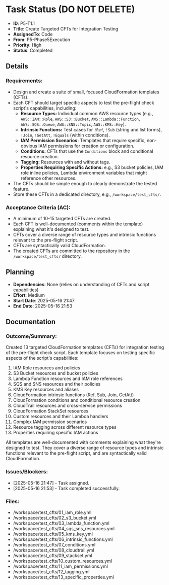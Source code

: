 # Task Status (DO NOT DELETE)
- **ID**: P5-T1.1
- **Title**: Create Targeted CFTs for Integration Testing
- **AssignedTo**: Code
- **From**: P5-Phase5Execution
- **Priority**: High
- **Status**: Completed

## Details
### Requirements:
- Design and create a suite of small, focused CloudFormation templates (CFTs).
- Each CFT should target specific aspects to test the pre-flight check script's capabilities, including:
    - **Resource Types:** Individual common AWS resource types (e.g., `AWS::IAM::Role`, `AWS::S3::Bucket`, `AWS::Lambda::Function`, `AWS::SQS::Queue`, `AWS::SNS::Topic`, `AWS::KMS::Key`).
    - **Intrinsic Functions:** Test cases for `!Ref`, `!Sub` (string and list forms), `!Join`, `!GetAtt`, `!Equals` (within conditions).
    - **IAM Permission Scenarios:** Templates that require specific, non-obvious IAM permissions for creation or configuration.
    - **Conditions:** CFTs that use the `Conditions` block and conditional resource creation.
    - **Tagging:** Resources with and without tags.
    - **Properties Requiring Specific Actions:** e.g., S3 bucket policies, IAM role inline policies, Lambda environment variables that might reference other resources.
- The CFTs should be simple enough to clearly demonstrate the tested feature.
- Store these CFTs in a dedicated directory, e.g., `/workspace/test_cfts/`.

### Acceptance Criteria (AC):
- A minimum of 10-15 targeted CFTs are created.
- Each CFT is well-documented (comments within the template) explaining what it's designed to test.
- CFTs cover a diverse range of resource types and intrinsic functions relevant to the pre-flight script.
- CFTs are syntactically valid CloudFormation.
- The created CFTs are committed to the repository in the `/workspace/test_cfts/` directory.

## Planning
- **Dependencies**: None (relies on understanding of CFTs and script capabilities)
- **Effort**: Medium
- **Start Date**: 2025-05-16 21:47
- **End Date**: 2025-05-16 21:53

## Documentation
### Outcome/Summary:
Created 13 targeted CloudFormation templates (CFTs) for integration testing of the pre-flight check script. Each template focuses on testing specific aspects of the script's capabilities:

1. IAM Role resources and policies
2. S3 Bucket resources and bucket policies
3. Lambda Function resources and IAM role references
4. SQS and SNS resources and their policies
5. KMS Key resources and aliases
6. CloudFormation intrinsic functions (Ref, Sub, Join, GetAtt)
7. CloudFormation conditions and conditional resource creation
8. CloudTrail resources and cross-service permissions
9. CloudFormation StackSet resources
10. Custom resources and their Lambda handlers
11. Complex IAM permission scenarios
12. Resource tagging across different resource types
13. Properties requiring specific IAM actions

All templates are well-documented with comments explaining what they're designed to test. They cover a diverse range of resource types and intrinsic functions relevant to the pre-flight script, and are syntactically valid CloudFormation.

### Issues/Blockers:
- [2025-05-16 21:47] - Task assigned.
- [2025-05-16 21:53] - Task completed successfully.

### Files:
- /workspace/test_cfts/01_iam_role.yml
- /workspace/test_cfts/02_s3_bucket.yml
- /workspace/test_cfts/03_lambda_function.yml
- /workspace/test_cfts/04_sqs_sns_resources.yml
- /workspace/test_cfts/05_kms_key.yml
- /workspace/test_cfts/06_intrinsic_functions.yml
- /workspace/test_cfts/07_conditions.yml
- /workspace/test_cfts/08_cloudtrail.yml
- /workspace/test_cfts/09_stackset.yml
- /workspace/test_cfts/10_custom_resources.yml
- /workspace/test_cfts/11_iam_permissions.yml
- /workspace/test_cfts/12_tagging.yml
- /workspace/test_cfts/13_specific_properties.yml